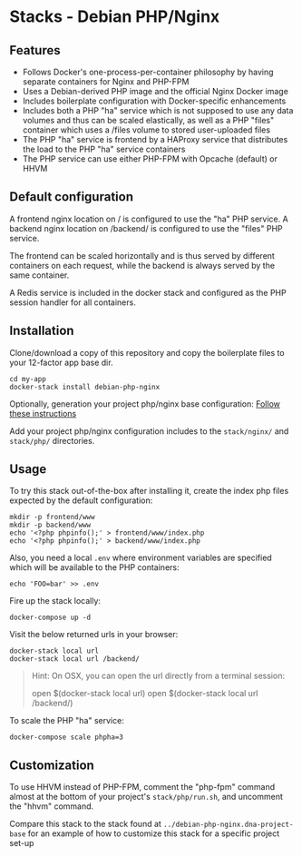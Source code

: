 Stacks - Debian PHP/Nginx
===================================

## Features

* Follows Docker's one-process-per-container philosophy by having separate containers for Nginx and PHP-FPM
* Uses a Debian-derived PHP image and the official Nginx Docker image
* Includes boilerplate configuration with Docker-specific enhancements
* Includes both a PHP "ha" service which is not supposed to use any data volumes and thus can be scaled elastically, as well as a PHP "files" container which uses a /files volume to stored user-uploaded files 
* The PHP "ha" service is frontend by a HAProxy service that distributes the load to the PHP "ha" service containers
* The PHP service can use either PHP-FPM with Opcache (default) or HHVM

## Default configuration

A frontend nginx location on / is configured to use the "ha" PHP service. A backend nginx location on /backend/ is configured to use the "files" PHP service. 

The frontend can be scaled horizontally and is thus served by different containers on each request, while the backend is always served by the same container. 

A Redis service is included in the docker stack and configured as the PHP session handler for all containers. 

## Installation

Clone/download a copy of this repository and copy the boilerplate files to your 12-factor app base dir.

    cd my-app
    docker-stack install debian-php-nginx

Optionally, generation your project php/nginx base configuration: [Follow these instructions](../../generators/server-config-generator/README.md)

Add your project php/nginx configuration includes to the `stack/nginx/` and `stack/php/` directories.

## Usage

To try this stack out-of-the-box after installing it, create the index php files expected by the default configuration:

    mkdir -p frontend/www
    mkdir -p backend/www
    echo '<?php phpinfo();' > frontend/www/index.php
    echo '<?php phpinfo();' > backend/www/index.php

Also, you need a local `.env` where environment variables are specified which will be available to the PHP containers:

    echo 'FOO=bar' >> .env

Fire up the stack locally:

    docker-compose up -d

Visit the below returned urls in your browser:

    docker-stack local url
    docker-stack local url /backend/

> Hint: On OSX, you can open the url directly from a terminal session:
>
>    open $(docker-stack local url)
>    open $(docker-stack local url /backend/)

To scale the PHP "ha" service:

    docker-compose scale phpha=3

## Customization

To use HHVM instead of PHP-FPM, comment the "php-fpm" command almost at the bottom of your project's `stack/php/run.sh`, and uncomment the "hhvm" command. 

Compare this stack to the stack found at `../debian-php-nginx.dna-project-base` for an example of how to customize this stack for a specific project set-up
